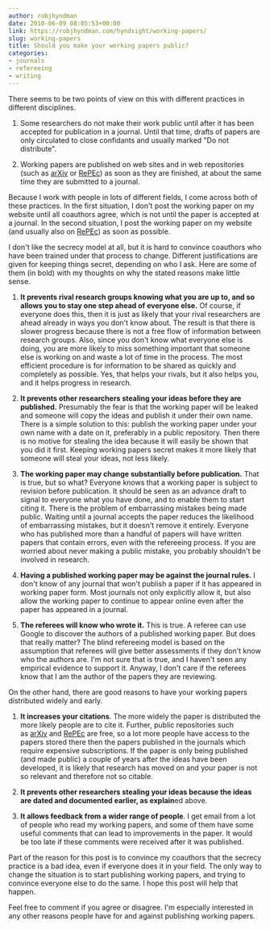 ```yaml
---
author: robjhyndman
date: 2010-06-09 08:05:53+00:00
link: https://robjhyndman.com/hyndsight/working-papers/
slug: working-papers
title: Should you make your working papers public?
categories:
- journals
- refereeing
- writing
---
```


There seems to be two points of view on this with different practices in different disciplines.



	
  1. Some researchers do not make their work public until after it has been accepted for publication in a journal. Until that time, drafts of papers are only circulated to close confidants and usually marked "Do not distribute".

	
  2. Working papers are published on web sites and in web repositories (such as [arXiv](http://arxiv.org/) or [RePEc](http://repec.org/)) as soon as they are finished, at about the same time they are submitted to a journal.


Because I work with people in lots of different fields, I come across both of these practices. In the first situation, I don't post the working paper on my website until all coauthors agree, which is not until the paper is accepted at a journal. In the second situation, I post the working paper on my website (and usually also on [RePEc](http://ideas.repec.org/e/phy3.html)) as soon as possible.

I don't like the secrecy model at all, but it is hard to convince coauthors who have been trained under that process to change. Different justifications are given for keeping things secret, depending on who I ask. Here are some of them (in bold) with my thoughts on why the stated reasons make little sense.



	
  1. **It prevents rival research groups knowing what you are up to, and so allows you to stay one step ahead of everyone else.** Of course, if everyone does this, then it is just as likely that your rival researchers are ahead already in ways you don't know about. The result is that there is slower progress because there is not a free flow of information between research groups. Also, since you don't know what everyone else is doing, you are more likely to miss something important that someone else is working on and waste a lot of time in the process. The most efficient procedure is for information to be shared as quickly and completely as possible. Yes, that helps your rivals, but it also helps you, and it helps progress in research.

	
  2. **It prevents other researchers stealing your ideas before they are published.** Presumably the fear is that the working paper will be leaked and someone will copy the ideas and publish it under their own name. There is a simple solution to this: publish the working paper under your own name with a date on it, preferably in a public repository. Then there is no motive for stealing the idea because it will easily be shown that you did it first. Keeping working papers secret makes it more likely that someone will steal your ideas, not less likely.

	
  3. **The working paper may change substantially before publication.** That is true, but so what? Everyone knows that a working paper is subject to revision before publication. It should be seen as an advance draft to signal to everyone what you have done, and to enable them to start citing it. There is the problem of embarrassing mistakes being made public. Waiting until a journal accepts the paper reduces the likelihood of embarrassing mistakes, but it doesn't remove it entirely. Everyone who has published more than a handful of papers will have written papers that contain errors, even with the refereeing process. If you are worried about never making a public mistake, you probably shouldn't be involved in research.

	
  4. **Having a published working paper may be against the journal rules.** I don't know of any journal that won't publish a paper if it has appeared in working paper form. Most journals not only explicitly allow it, but also allow the working paper to continue to appear online even after the paper has appeared in a journal.

	
  5. **The referees will know who wrote it.** This is true. A referee can use Google to discover the authors of a published working paper. But does that really matter? The blind refereeing model is based on the assumption that referees will give better assessments if they don't know who the authors are. I'm not sure that is true, and I haven't seen any empirical evidence to support it. Anyway, I don't care if the referees know that I am the author of the papers they are reviewing.


On the other hand, there are good reasons to have your working papers distributed widely and early.

	
  1. **It increases your citations**. The more widely the paper is distributed the more likely people are to cite it. Further, public repositories such as [arXiv](http://arxiv.org/) and [RePEc](http://repec.org/) are free, so a lot more people have access to the papers stored there then the papers published in the journals which require expensive subscriptions. If the paper is only being published (and made public) a couple of years after the ideas have been developed, it is likely that research has moved on and your paper is not so relevant and therefore not so citable.

	
  2. **It prevents other researchers stealing your ideas because the ideas are dated and documented earlier, as explain**ed above.

	
  3. **It allows feedback from a wider range of people**. I get email from a lot of people who read my working papers, and some of them have some useful comments that can lead to improvements in the paper. It would be too late if these comments were received after it was published.


Part of the reason for this post is to convince my coauthors that the secrecy practice is a bad idea, even if everyone does it in your field. The only way to change the situation is to start publishing working papers, and trying to convince everyone else to do the same. I hope this post will help that happen.

Feel free to comment if you agree or disagree. I'm especially interested in any other reasons people have for and against publishing working papers.
